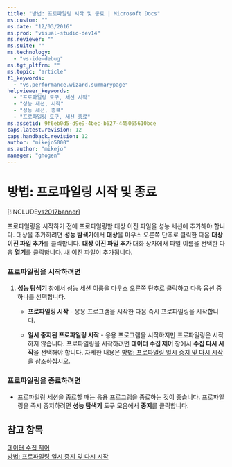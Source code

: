 ```yaml
---
title: "방법: 프로파일링 시작 및 종료 | Microsoft Docs"
ms.custom: ""
ms.date: "12/03/2016"
ms.prod: "visual-studio-dev14"
ms.reviewer: ""
ms.suite: ""
ms.technology: 
  - "vs-ide-debug"
ms.tgt_pltfrm: ""
ms.topic: "article"
f1_keywords: 
  - "vs.performance.wizard.summarypage"
helpviewer_keywords: 
  - "프로파일링 도구, 세션 시작"
  - "성능 세션, 시작"
  - "성능 세션, 종료"
  - "프로파일링 도구, 세션 종료"
ms.assetid: 9f6eb0d5-d9e9-4bec-b627-445065610bce
caps.latest.revision: 12
caps.handback.revision: 12
author: "mikejo5000"
ms.author: "mikejo"
manager: "ghogen"
---
```

# 방법: 프로파일링 시작 및 종료
[!INCLUDE[vs2017banner](../code-quality/includes/vs2017banner.md)]

프로파일링을 시작하기 전에 프로파일링할 대상 이진 파일을 성능 세션에 추가해야 합니다.  대상을 추가하려면 **성능 탐색기**에서 **대상**을 마우스 오른쪽 단추로 클릭한 다음 **대상 이진 파일 추가**를 클릭합니다.  **대상 이진 파일 추가** 대화 상자에서 파일 이름을 선택한 다음 **열기**를 클릭합니다.  새 이진 파일이 추가됩니다.  
  
### 프로파일링을 시작하려면  
  
1.  **성능 탐색기** 창에서 성능 세션 이름을 마우스 오른쪽 단추로 클릭하고 다음 옵션 중 하나를 선택합니다.  
  
    -   **프로파일링 시작** \- 응용 프로그램을 시작한 다음 즉시 프로파일링을 시작합니다.  
  
    -   **일시 중지된 프로파일링 시작** \- 응용 프로그램을 시작하지만 프로파일링은 시작하지 않습니다.  프로파일링을 시작하려면 **데이터 수집 제어** 창에서 **수집 다시 시작**을 선택해야 합니다.  자세한 내용은 [방법: 프로파일링 일시 중지 및 다시 시작](../Topic/How%20to:%20Pause%20and%20Resume%20Performance%20Data%20Collection.md)을 참조하십시오.  
  
### 프로파일링을 종료하려면  
  
-   프로파일링 세션을 종료할 때는 응용 프로그램을 종료하는 것이 좋습니다.  프로파일링을 즉시 중지하려면 **성능 탐색기** 도구 모음에서 **중지**를 클릭합니다.  
  
## 참고 항목  
 [데이터 수집 제어](../profiling/controlling-data-collection.md)   
 [방법: 프로파일링 일시 중지 및 다시 시작](../Topic/How%20to:%20Pause%20and%20Resume%20Performance%20Data%20Collection.md)